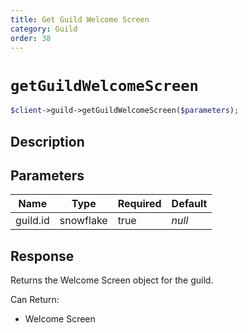 ```yaml
---
title: Get Guild Welcome Screen
category: Guild
order: 38
---
```


# `getGuildWelcomeScreen`

```php
$client->guild->getGuildWelcomeScreen($parameters);
```

## Description



## Parameters


Name | Type | Required | Default
--- | --- | --- | ---
guild.id | snowflake | true | *null*

## Response

Returns the Welcome Screen object for the guild.

Can Return:

* Welcome Screen
